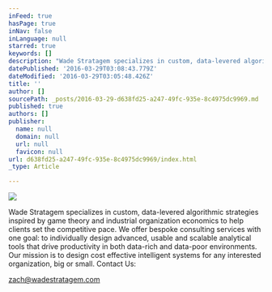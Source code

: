 ```yaml
---
inFeed: true
hasPage: true
inNav: false
inLanguage: null
starred: true
keywords: []
description: "Wade Stratagem specializes in custom, data-levered algorithmic strategies inspired by game theory and industrial organization economics to help clients set the competitive pace. We offer bespoke consulting services with one goal: to individually design advanced, usable and scalable analytical tools that drive productivity in both data-rich and data-poor environments. Our mission is to design cost effective intelligent systems for any interested organization, big or small. \_ \_ \_ \_ \_ \_ \_Contact Us:"
datePublished: '2016-03-29T03:08:43.779Z'
dateModified: '2016-03-29T03:05:48.426Z'
title: ''
author: []
sourcePath: _posts/2016-03-29-d638fd25-a247-49fc-935e-8c4975dc9969.md
published: true
authors: []
publisher:
  name: null
  domain: null
  url: null
  favicon: null
url: d638fd25-a247-49fc-935e-8c4975dc9969/index.html
_type: Article

---
```

![](https://the-grid-user-content.s3-us-west-2.amazonaws.com/bca16699-2556-4d2e-a753-6cd0e388d02d.png)

Wade Stratagem specializes in custom, data-levered algorithmic strategies inspired by game theory and industrial organization economics to help clients set the competitive pace. We offer bespoke consulting services with one goal: to individually design advanced, usable and scalable analytical tools that drive productivity in both data-rich and data-poor environments. Our mission is to design cost effective intelligent systems for any interested organization, big or small.              Contact Us:

[zach@wadestratagem.com][0]

[0]: https://app.thegrid.io/posts/65851918-9de8-40ad-9001-d2a2673a881b/zach@wadestratagem.com